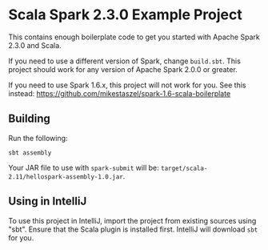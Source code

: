 # Scala Spark 2.3.0 Example Project #
This contains enough boilerplate code to get you started with Apache Spark 2.3.0 and Scala.

If you need to use a different version of Spark, change `build.sbt`. This project should work for any version of
Apache Spark 2.0.0 or greater.

If you need to use Spark 1.6.x, this project will not work for you. See this instead: https://github.com/mikestaszel/spark-1.6-scala-boilerplate

## Building ##
Run the following:

    sbt assembly

Your JAR file to use with `spark-submit` will be: `target/scala-2.11/hellospark-assembly-1.0.jar`.

## Using in IntelliJ ##
To use this project in IntelliJ, import the project from existing sources using "sbt". Ensure that the Scala plugin is
installed first. IntelliJ will download `sbt` for you.
